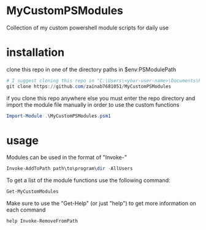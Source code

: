 # MyCustomPSModules
Collection of my custom powershell module scripts for daily use

# installation
clone this repo in one of the directory paths in $env:PSModulePath
```powershell
# I suggest cloning this repo in "C:\Users\<your-user-name>\Documents\PowerShell\Modules"
git clone https://github.com/zainab7681051/MyCustomPSModules
```
if you clone this repo anywhere else you must enter the repo directory and import the module file manually in order to use the custom functions
```powershell
Import-Module .\MyCustomPSModules.psm1
```
# usage
Modules can be used in the format of "Invoke-<ModuleScriptName>" 
```powershell
Invoke-AddToPath path\to\program\dir -AllUsers
```
To get a list of the module functions use the following command:
```powershell
Get-MyCustomModules
```
Make sure to use the "Get-Help" (or just "help") to get more information on each command
```powershell
help Invoke-RemoveFromPath
```

